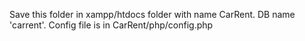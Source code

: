  Save this folder in xampp/htdocs folder with name CarRent.
 DB name 'carrent'.
 Config file is in CarRent/php/config.php
